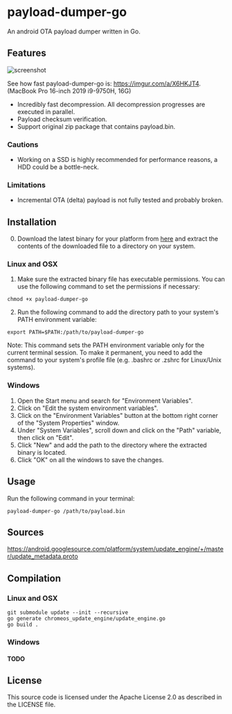 # payload-dumper-go

An android OTA payload dumper written in Go.

## Features

![screenshot](https://i.imgur.com/IJtwoWU.png)

See how fast payload-dumper-go is: https://imgur.com/a/X6HKJT4. (MacBook Pro 16-inch 2019 i9-9750H, 16G)

- Incredibly fast decompression. All decompression progresses are executed in parallel.
- Payload checksum verification.
- Support original zip package that contains payload.bin.

### Cautions

- Working on a SSD is highly recommended for performance reasons, a HDD could be a bottle-neck.

### Limitations

- Incremental OTA (delta) payload is not fully tested and probably broken.

## Installation

0. Download the latest binary for your platform from [here](https://github.com/ssut/payload-dumper-go/releases) and extract the contents of the downloaded file to a directory on your system.

### Linux and OSX

1. Make sure the extracted binary file has executable permissions. You can use the following command to set the permissions if necessary:
```
chmod +x payload-dumper-go
```
2. Run the following command to add the directory path to your system's PATH environment variable:
```
export PATH=$PATH:/path/to/payload-dumper-go
```
Note: This command sets the PATH environment variable only for the current terminal session. To make it permanent, you need to add the command to your system's profile file (e.g. .bashrc or .zshrc for Linux/Unix systems).

### Windows

1. Open the Start menu and search for "Environment Variables".
2. Click on "Edit the system environment variables".
3. Click on the "Environment Variables" button at the bottom right corner of the "System Properties" window.
4. Under "System Variables", scroll down and click on the "Path" variable, then click on "Edit".
5. Click "New" and add the path to the directory where the extracted binary is located.
6. Click "OK" on all the windows to save the changes.

## Usage

Run the following command in your terminal:
```
payload-dumper-go /path/to/payload.bin
```

## Sources

https://android.googlesource.com/platform/system/update_engine/+/master/update_metadata.proto

## Compilation

### Linux and OSX
```
git submodule update --init --recursive
go generate chromeos_update_engine/update_engine.go 
go build .
```

### Windows

#### TODO


## License

This source code is licensed under the Apache License 2.0 as described in the LICENSE file.
